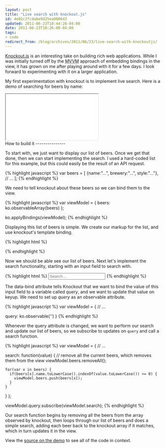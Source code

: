 ```yaml
---
layout: post
title: "Live search with knockout.js"
id: 4e02c2fcdabe9d25ea000643
updated: 2011-06-23T10:44:28-04:00
date: 2011-06-23T10:26:00-04:00
tags:
- code
redirect_from: /blog/archives/2011/06/23/live-search-with-knockoutjs/
---
```


[Knockout.js](http://knockoutjs.com/) is an interesting take on building rich web applications. While I was initially turned off by the <acronym title="Model-View-View-Model">MVVM</acronym> approach of embedding bindings in the view, it has grown on me after playing around with it for a few days. I look forward to experimenting with it on a larger application.

My first experimentation with knockout is to implement live search. Here is a demo of searching for beers by name:

<div class="demo">
<iframe src="/assets/knockout-demo.html">
</iframe>
</div>
How to build it
---------------

To start with, we just want to display our list of beers. Once we get that done, then we can start implementing the search. I used a hard-coded list for this example, but this could easily be the result of an API request.

{% highlight javascript %}
var beers = [
  {name:"…", brewery:"…", style:"…"},
  // …
];
{% endhighlight %}

We need to tell knockout about these beers so we can bind them to the view.

{% highlight javascript %}
var viewModel = {
  beers: ko.observableArray(beers)
};

ko.applyBindings(viewModel);
{% endhighlight %}

Displaying this list of beers is simple. We create our markup for the list, and use knockout's template binding.

{% highlight html %}
<ul data-bind="template: {name:'beer', foreach:beers}"></ul>


<script type="text/html" id="beer">
  <li>
    <strong data-bind="text: name"></strong> –
    <span data-bind="text: brewery"></span> –
    <span data-bind="text: style"></span>
  </li>
</script>
{% endhighlight %}

Now we should be able see our list of beers. Next let's implement the search functionality, starting with an input field to search with.

{% highlight html %}
<input placeholder="Search…" type="search" data-bind="value: query, valueUpdate: 'keyup'" autocomplete="off">
{% endhighlight %}

The data-bind attribute tells Knockout that we want to bind the value of this input field to a variable called *query*, and we want to update that value on keyup. We need to set up *query* as an observable attribute.

{% highlight javascript %}
var viewModel = {
  // …

  query: ko.observable('')
}
{% endhighlight %}

Whenever the query attribute is changed, we want to perform our search and update our list of beers, so we subscribe to updates on `query` and call a search function.

{% highlight javascript %}
var viewModel = {
  // …

  search: function(value) {
    // remove all the current beers, which removes them from the view
    viewModel.beers.removeAll();

    for(var x in beers) {
      if(beers[x].name.toLowerCase().indexOf(value.toLowerCase()) >= 0) {
        viewModel.beers.push(beers[x]);
      }
    }
  }
};

viewModel.query.subscribe(viewModel.search);
{% endhighlight %}

Our search function begins by removing all the beers from the array observed by knockout, then loops through our list of beers and does a simple search, adding each beer back to the knockout array if it matches, which in turn updates it in the view.

View the [source on the demo](demo) to see all of the code in context.
